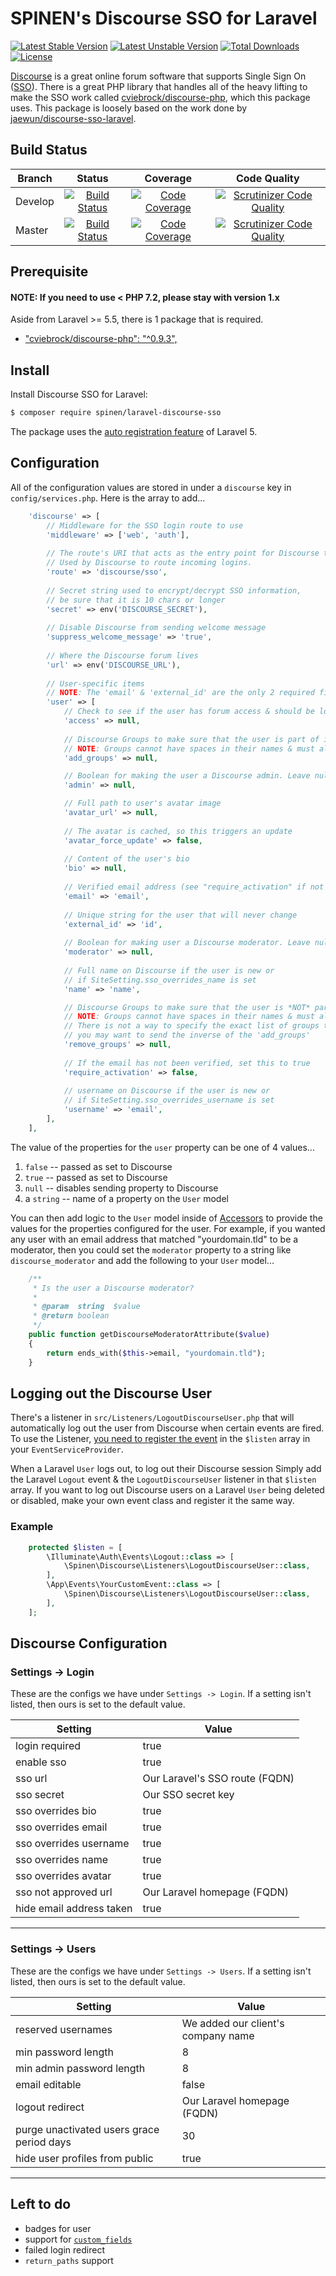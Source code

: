 # SPINEN's Discourse SSO for Laravel

[![Latest Stable Version](https://poser.pugx.org/spinen/laravel-discourse-sso/v/stable)](https://packagist.org/packages/spinen/laravel-discourse-sso)
[![Latest Unstable Version](https://poser.pugx.org/spinen/laravel-discourse-sso/v/unstable)](https://packagist.org/packages/spinen/laravel-discourse-sso)
[![Total Downloads](https://poser.pugx.org/spinen/laravel-discourse-sso/downloads)](https://packagist.org/packages/spinen/laravel-discourse-sso)
[![License](https://poser.pugx.org/spinen/laravel-discourse-sso/license)](https://packagist.org/packages/spinen/laravel-discourse-sso)

[Discourse](https://www.discourse.org) is a great online forum software that supports Single Sign On ([SSO](https://meta.discourse.org/t/official-single-sign-on-for-discourse/13045)).  There is a great PHP library that handles all of the heavy lifting to make the SSO work called [cviebrock/discourse-php](https://github.com/cviebrock/discourse-php), which this package uses.  This package is loosely based on the work done by [jaewun/discourse-sso-laravel](https://github.com/jaewun/discourse-sso-laravel).

## Build Status

| Branch | Status | Coverage | Code Quality |
| ------ | :----: | :------: | :----------: |
| Develop | [![Build Status](https://travis-ci.org/spinen/laravel-discourse-sso.svg?branch=develop)](https://travis-ci.org/spinen/laravel-discourse-sso) | [![Code Coverage](https://scrutinizer-ci.com/g/spinen/laravel-discourse-sso/badges/coverage.png?b=develop)](https://scrutinizer-ci.com/g/spinen/laravel-discourse-sso/?branch=develop) | [![Scrutinizer Code Quality](https://scrutinizer-ci.com/g/spinen/laravel-discourse-sso/badges/quality-score.png?b=develop)](https://scrutinizer-ci.com/g/spinen/laravel-discourse-sso/?branch=develop) |
| Master | [![Build Status](https://travis-ci.org/spinen/laravel-discourse-sso.svg?branch=master)](https://travis-ci.org/spinen/laravel-discourse-sso) | [![Code Coverage](https://scrutinizer-ci.com/g/spinen/laravel-discourse-sso/badges/coverage.png?b=master)](https://scrutinizer-ci.com/g/spinen/laravel-discourse-sso/?branch=master) | [![Scrutinizer Code Quality](https://scrutinizer-ci.com/g/spinen/laravel-discourse-sso/badges/quality-score.png?b=master)](https://scrutinizer-ci.com/g/spinen/laravel-discourse-sso/?branch=master) |

## Prerequisite

#### NOTE: If you need to use < PHP 7.2, please stay with version 1.x

Aside from Laravel >= 5.5, there is 1 package that is required.

* ["cviebrock/discourse-php": "^0.9.3",](https://github.com/cviebrock/discourse-php)

## Install

Install Discourse SSO for Laravel:

```bash
$ composer require spinen/laravel-discourse-sso
```

The package uses the [auto registration feature](https://laravel.com/docs/5.8/packages#package-discovery) of Laravel 5.

## Configuration

All of the configuration values are stored in under a `discourse` key in `config/services.php`.  Here is the array to add...

```php
    'discourse' => [
        // Middleware for the SSO login route to use
        'middleware' => ['web', 'auth'],
    
        // The route's URI that acts as the entry point for Discourse to start the SSO process.
        // Used by Discourse to route incoming logins.
        'route' => 'discourse/sso',
        
        // Secret string used to encrypt/decrypt SSO information,
        // be sure that it is 10 chars or longer
        'secret' => env('DISCOURSE_SECRET'),
        
        // Disable Discourse from sending welcome message
        'suppress_welcome_message' => 'true',
        
        // Where the Discourse forum lives
        'url' => env('DISCOURSE_URL'),
        
        // User-specific items
        // NOTE: The 'email' & 'external_id' are the only 2 required fields
        'user' => [
            // Check to see if the user has forum access & should be logged in via SSO
            'access' => null,
        
            // Discourse Groups to make sure that the user is part of in a comma-separated string
            // NOTE: Groups cannot have spaces in their names & must already exist in Discourse
            'add_groups' => null,

            // Boolean for making the user a Discourse admin. Leave null to ignore
            'admin' => null,

            // Full path to user's avatar image
            'avatar_url' => null,
            
            // The avatar is cached, so this triggers an update
            'avatar_force_update' => false,
            
            // Content of the user's bio
            'bio' => null,
            
            // Verified email address (see "require_activation" if not verified)
            'email' => 'email',
            
            // Unique string for the user that will never change
            'external_id' => 'id',
            
            // Boolean for making user a Discourse moderator. Leave null to ignore 
            'moderator' => null,
            
            // Full name on Discourse if the user is new or 
            // if SiteSetting.sso_overrides_name is set
            'name' => 'name',

            // Discourse Groups to make sure that the user is *NOT* part of in a comma-separated string.
            // NOTE: Groups cannot have spaces in their names & must already exist in Discourse
            // There is not a way to specify the exact list of groups that a user is in, so
            // you may want to send the inverse of the 'add_groups'
            'remove_groups' => null,
            
            // If the email has not been verified, set this to true
            'require_activation' => false,
            
            // username on Discourse if the user is new or 
            // if SiteSetting.sso_overrides_username is set
            'username' => 'email',
        ],
    ],
```

The value of the properties for the `user` property can be one of 4 values...

1. `false` -- passed as set to Discourse
2. `true` -- passed as set to Discourse
3. `null` -- disables sending property to Discourse
4. a `string` -- name of a property on the `User` model

You can then add logic to the `User` model inside of [Accessors](https://laravel.com/docs/master/eloquent-mutators#defining-an-accessor) to provide the values for the properties configured for the user.  For example, if you wanted any user with an email address that matched "yourdomain.tld" to be a moderator, then you could set the `moderator` property to a string like `discourse_moderator` and add the following to your `User` model...

```php
    /**
     * Is the user a Discourse moderator?
     *
     * @param  string  $value
     * @return boolean
     */
    public function getDiscourseModeratorAttribute($value)
    {
        return ends_with($this->email, "yourdomain.tld");
    }
```

## Logging out the Discourse User

There's a listener in `src/Listeners/LogoutDiscourseUser.php` that will automatically log out the user from Discourse when certain events are fired. To use the Listener, [you need to register the event](https://laravel.com/docs/master/events#registering-events-and-listeners) in the `$listen` array in your `EventServiceProvider`.

When a Laravel `User` logs out, to log out their Discourse session Simply add the Laravel `Logout` event & the `LogoutDiscourseUser` listener in that `$listen` array. If you want to log out Discourse users on a Laravel `User` being deleted or disabled, make your own event class and register it the same way.

### Example

```php
    protected $listen = [
        \Illuminate\Auth\Events\Logout::class => [
            \Spinen\Discourse\Listeners\LogoutDiscourseUser::class,
        ],
        \App\Events\YourCustomEvent::class => [
            \Spinen\Discourse\Listeners\LogoutDiscourseUser::class,
        ],
    ];
```

## Discourse Configuration

### Settings -> Login
These are the configs we have under `Settings -> Login`. If a setting isn't listed, then ours is set to the default value.

| **Setting**              | **Value**                      |
|--------------------------|--------------------------------|
| login required           | true                           |
| enable sso               | true                           |
| sso url                  | Our Laravel's SSO route (FQDN) |
| sso secret               | Our SSO secret key             |
| sso overrides bio        | true                           |
| sso overrides email      | true                           |
| sso overrides username   | true                           |
| sso overrides name       | true                           |
| sso overrides avatar     | true                           |
| sso not approved url     | Our Laravel homepage (FQDN)    |
| hide email address taken | true                           |
_______________________________________________________________________


### Settings -> Users
These are the configs we have under `Settings -> Users`. If a setting isn't listed, then ours is set to the default value.

| **Setting**                               | **Value**                          |
|-------------------------------------------|------------------------------------|
| reserved usernames                        | We added our client's company name |
| min password length                       | 8                                  |
| min admin password length                 | 8                                  |
| email editable                            | false                              |
| logout redirect                           | Our Laravel homepage (FQDN)        |
| purge unactivated users grace period days | 30                                 |
| hide user profiles from public            | true                               |
_______________________________________________________________________


## Left to do

* badges for user
* support for [`custom_fields`](https://meta.discourse.org/t/custom-user-fields-for-plugins/14956)
* failed login redirect
* `return_paths` support
